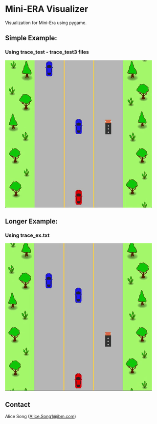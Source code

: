 # Mini-ERA Visualizer

Visualization for Mini-Era using pygame.

## Simple Example:
### Using trace_test - trace_test3 files

![Demo](uploads/vis.gif)

## Longer Example:
### Using trace_ex.txt 

![Demo2](uploads/longer_vis.gif)

## Contact

Alice Song (Alice.Song1@ibm.com)
